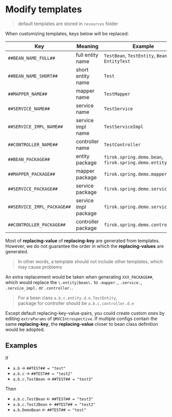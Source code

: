 # Modify templates

> default templates are stored in `resources` folder

When customizing templates,
keys below will be replaced:

Key | Meaning | Example
--|--|-----
`##BEAN_NAME_FULL##` | full entity name | `TestBean`, `TestEntity`, `BeanTest`, `EntityTest`
`##BEAN_NAME_SHORT##` | short entity name | `Test`
`##MAPPER_NAME##` | mapper name | `TestMapper`
`##SERVICE_NAME##` | service name | `TestService`
`##SERVICE_IMPL_NAME##` | service impl name | `TestServiceImpl`
`##CONTROLLER_NAME##` | controller name | `TestController`
`##BEAN_PACKAGE##` | entity package | `firok.spring.demo.bean`, `firok.spring.demo.entity`
`##MAPPER_PACKAGE##` | mapper package | `firok.spring.demo.mapper`
`##SERVICE_PACKAGE##` | service package | `firok.spring.demo.service`
`##SERVICE_IMPL_PACKAGE##` | service impl package | `firok.spring.demo.service.impl`
`##CONTROLLER_PACKAGE##` | controller package | `firok.spring.demo.controller`

Most of **replacing-value** of **replacing-key** are generated from templates.
However, we do not guarantee the order in which the **replacing-values** are generated.

> In other words,
> a template should not include other templates,
> which may cause problems

An extra replacement would be taken when generating `XXX_PACKAGE##`,
which would replace the `\.entity|bean\.` to `.mapper.`, `.service.`, `.service_impl.` or `.controller.`.

> For a bean class `a.b.c.entity.d.e.TestEntity`,  
> package for controller should be `a.b.c.controller.d.e`

Except default replacing-key-value-pairs,
you could create custom ones
by editing `extraParams` of `@MVCIntrospective`.
If multiple configs contain the same **replacing-key**,
the **replacing-value** closer to bean class definition would be adopted.


## Examples

If

* `a.b` → `##TEST## = "test"`
* `a.b.c` → `##TEST## = "test2"`
* `a.b.c.TestBean` → `##TEST## = "test3"`

Then

* `a.b.c.TestBean` ← `##TEST## = "test3"`
* `a.b.c.Test2Bean` ← `##TEST## = "test2"`
* `a.b.DemoBean` ← `##TEST## = "test"`
